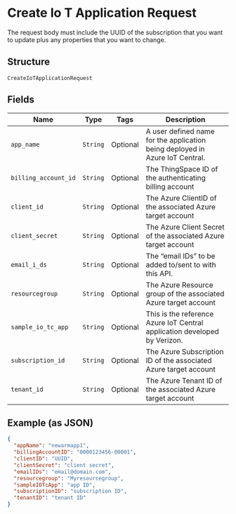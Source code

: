 
# Create Io T Application Request

The request body must include the UUID of the subscription that you want to update plus any properties that you want to change.

## Structure

`CreateIoTApplicationRequest`

## Fields

| Name | Type | Tags | Description |
|  --- | --- | --- | --- |
| `app_name` | `String` | Optional | A user defined name for the application being deployed in Azure IoT Central. |
| `billing_account_id` | `String` | Optional | The ThingSpace ID of the authenticating billing account |
| `client_id` | `String` | Optional | The Azure ClientID of the associated Azure target account |
| `client_secret` | `String` | Optional | The Azure Client Secret of the associated Azure target account |
| `email_i_ds` | `String` | Optional | The “email IDs” to be added to/sent to with this API. |
| `resourcegroup` | `String` | Optional | The Azure Resource group of the associated Azure target account |
| `sample_io_tc_app` | `String` | Optional | This is the reference Azure IoT Central application developed by Verizon. |
| `subscription_id` | `String` | Optional | The Azure Subscription ID of the associated Azure target account |
| `tenant_id` | `String` | Optional | The Azure Tenant ID of the associated Azure target account |

## Example (as JSON)

```json
{
  "appName": "newarmapp1",
  "billingAccountID": "0000123456-00001",
  "clientID": "UUID",
  "clientSecret": "client secret",
  "emailIDs": "email@domain.com",
  "resourcegroup": "Myresourcegroup",
  "sampleIOTcApp": "app ID",
  "subscriptionID": "subscription ID",
  "tenantID": "tenant ID"
}
```

